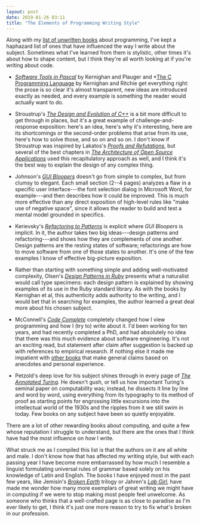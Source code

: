 ```yaml
---
layout: post
date: 2019-01-26 03:11
title: "The Elements of Programming Writing Style"
---
```


Along with my [list of unwritten books]({{site.github.url}}/2019/01/06/not-on-the-shelves-2019.html) about programming,
I've kept a haphazard list of ones that have influenced the way I write about the subject.
Sometimes what I've learned from them is stylistic,
other times it's about how to shape content,
but I think they're all worth looking at if you're writing about code.

-   *[Software Tools in Pascal](https://www.amazon.com/Software-Tools-Pascal-Brian-Kernighan/dp/0201103427/)*
    by Kernighan and Plauger
    and *[The C Programming Language](https://www.amazon.com/Programming-Language-2nd-Brian-Kernighan/dp/0131103628/)
    by Kernighan and Ritchie
    get everything right:
    the prose is so clear it's almost transparent,
    new ideas are introduced exactly as needed,
    and every example is something the reader would actually want to do.

-   Stroustrup's *[The Design and Evolution of C++](https://www.amazon.com/Design-Evolution-C-Bjarne-Stroustrup/dp/0201543303/)*
    is a bit more difficult to get through in places,
    but it's a great example of challenge-and-response exposition:
    here's an idea,
    here's why it's interesting,
    here are its shortcomings or the second-order problems that arise from its use,
    here's how to solve those,
    and so on and so on.
    I don't know if Stroustrup was inspired by
    Lakatos's *[Proofs and Refutations](https://www.amazon.com/Proofs-Refutations-Mathematical-Discovery-Philosophy/dp/1107534054/)*,
    but several of the best chapters in *[The Architecture of Open Source Applications](http://aosabook.org)*
    used this recapitulatory approach as well,
    and I think it's the best way to explain the design of any complex thing.

-   Johnson's *[GUI Bloopers](https://www.amazon.com/GUI-Bloopers-2-0-Interactive-Technologies/dp/0123706432/)*
    doesn't go from simple to complex,
    but from clumsy to elegant.
    Each small section (2--4 pages) analyzes a flaw in a specific user interface---the font selection
    dialog in Microsoft Word, for example---and then describes how it could be improved.
    This is much more effective than any direct exposition of high-level rules like "make use of negative space",
    since it allows the reader to build and test a mental model grounded in specifics.

-   Kerievsky's *[Refactoring to Patterns](https://www.amazon.com/Refactoring-Patterns-Joshua-Kerievsky/dp/0321213351/)*
    is explicit where *GUI Bloopers* is implicit.
    In it,
    the author takes two big ideas---design patterns and refactoring---and shows how they are complements of one another.
    Design patterns are the resting states of software;
    refactorings are how to move software from one of those states to another.
    It's one of the few examples I know of effective big-picture exposition.

-   Rather than starting with something simple and adding well-motivated complexity,
    Olsen's *[Design Patterns in Ruby](https://www.amazon.com/Design-Patterns-Ruby-Russ-Olsen/dp/0321490452/)*
    presents what a naturalist would call type specimens:
    each design pattern is explained by showing examples of its use in the Ruby standard library.
    As with the books by Kernighan et al,
    this authenticity adds authority to the writing,
    and I would bet that in searching for examples,
    the author learned a great deal more about his chosen subject.

-   McConnell's *[Code Complete](https://www.amazon.com/Code-Complete-Practical-Handbook-Construction/dp/0735619670/)*
    completely changed how I view programming and how I (try to) write about it.
    I'd been working for ten years, and had recently completed a PhD,
    and had absolutely no idea that there was this much evidence about software engineering.
    It's not an exciting read,
    but statement after claim after suggestion is backed up with references to empirical research.
    If nothing else
    it made me impatient with [other books](https://www.amazon.com/Pragmatic-Programmer-Journeyman-Master/dp/020161622X/)
    that make general claims based on anecdotes and personal experience.

-   Petzold's deep love for his subject shines through in every page of
    *[The Annotated Turing](https://www.amazon.com/Annotated-Turing-Through-Historic-Computability/dp/0470229055/)*.
    He doesn't gush,
    or tell us how important Turing's seminal paper on computability was;
    instead,
    he dissects it line by line and word by word,
    using everything from its typography to its method of proof
    as starting points for engrossing little excursions into the intellectual world of the 1930s
    and the ripples from it we still swim in today.
    Few books on any subject have been so quietly enjoyable.

There are a lot of other rewarding books about computing,
and quite a few whose reputation I struggle to understand,
but there are the ones that I think have had the most influence on *how* I write.

What struck me as I compiled this list is that the authors on it are all white and male.
I don't know how that has affected my writing style,
but with each passing year I have become more embarrassed by how much I resemble
a linguist formulating universal rules of grammar based solely on his knowledge of Latin and English.
The books I have enjoyed most in the past few years,
like Jemisin's *[Broken Earth](https://www.amazon.com/Broken-Earth-Trilogy-Season-Obelisk/dp/031652719X/)* trilogy
or Jahren's *[Lab Girl](https://www.amazon.com/Lab-Girl-Hope-Jahren/dp/1101873728/)*,
have made me wonder how many more exemplars of great writing we might have in computing
if we were to stop making most people feel unwelcome.
As someone who thinks that a well-crafted page is as close to paradise as I'm ever likely to get,
I think it's just one more reason to try to fix what's broken in our profession.
